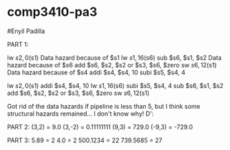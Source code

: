 # comp3410-pa3
#Enyil Padilla

PART 1:

lw  $s2, 0($s1) 
Data hazard because of $s1
lw  $s1, 16($s6)
sub $s6, $s1, $s2
Data hazard because of $s6
add $s6, $s2, $s2
or  $s3, $s6, $zero
sw  $s6, 12($s1)
Data hazard because of $s4
addi $s4, $s4, 10
subi $s5, $s4, 4


lw  $s2, 0($s1)
addi $s4, $s4, 10
lw  $s1, 16($s6)
subi $s5, $s4, 4
sub $s6, $s1, $s2
add $s6, $s2, $s2
or  $s3, $s6, $zero
sw  $s6, 12($s1)

Got rid of the data hazards if pipeline is less than 5, but I think some structural hazards remained...
I don't know why! D':

PART 2:
(3,2) = 9.0
(3,-2) = 0.11111111
(9,3) = 729.0
(-9,3) = -729.0

PART 3:
5.89 = 2
4.0 = 2
500.1234 = 22
739.5685 = 27

